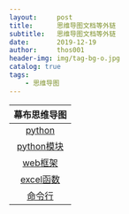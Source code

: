 ```yaml
---
layout:     post
title:      思维导图文档等外链
subtitle:   思维导图文档等外链
date:       2019-12-19
author:     thos001
header-img: img/tag-bg-o.jpg
catalog: true
tags:
    - 思维导图
---
```



| 幕布思维导图 | 
| :--------:   |
| [python](https://mubu.com/doc/oza36EXTQ5) |
| [python模块](https://mubu.com/doc/cwfkPUyRQ5) |
| [web框架](https://mubu.com/doc/y9skzJTUq5) |
| [excel函数](https://mubu.com/doc/pQV0tOERQ5) |
| [命令行](https://mubu.com/doc/czO1dMsW25) |

